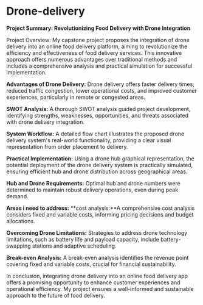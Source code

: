 # Drone-delivery

**Project Summary: Revolutionizing Food Delivery with Drone Integration**

Project Overview: My capstone project proposes the integration of drone delivery into an online food delivery platform, aiming to revolutionize the efficiency and effectiveness of food delivery services. This innovative approach offers numerous advantages over traditional methods and includes a comprehensive analysis and practical simulation for successful implementation.

**Advantages of Drone Delivery:** Drone delivery offers faster delivery times, reduced traffic congestion, lower operational costs, and improved customer experiences, particularly in remote or congested areas.

**SWOT Analysis:** A thorough SWOT analysis guided project development, identifying strengths, weaknesses, opportunities, and threats associated with drone delivery integration.

**System Workflow:** A detailed flow chart illustrates the proposed drone delivery system's real-world functionality, providing a clear visual representation from order placement to delivery.

**Practical Implementation:** Using a drone hub graphical representation, the potential deployment of the drone delivery system is practically simulated, ensuring efficient hub and drone distribution across geographical areas.

**Hub and Drone Requirements:** Optimal hub and drone numbers were determined to maintain robust delivery operations, even during peak demand.

**Areas i need to address:**
**cost analysis:**A comprehensive cost analysis considers fixed and variable costs, informing pricing decisions and budget allocations.

**Overcoming Drone Limitations:** Strategies to address drone technology limitations, such as battery life and payload capacity, include battery-swapping stations and adaptive scheduling.

**Break-even Analysis:** A break-even analysis identifies the revenue point covering fixed and variable costs, crucial for financial sustainability.

In conclusion, integrating drone delivery into an online food delivery app offers a promising opportunity to enhance customer experiences and operational efficiency. My project ensures a well-informed and sustainable approach to the future of food delivery.






